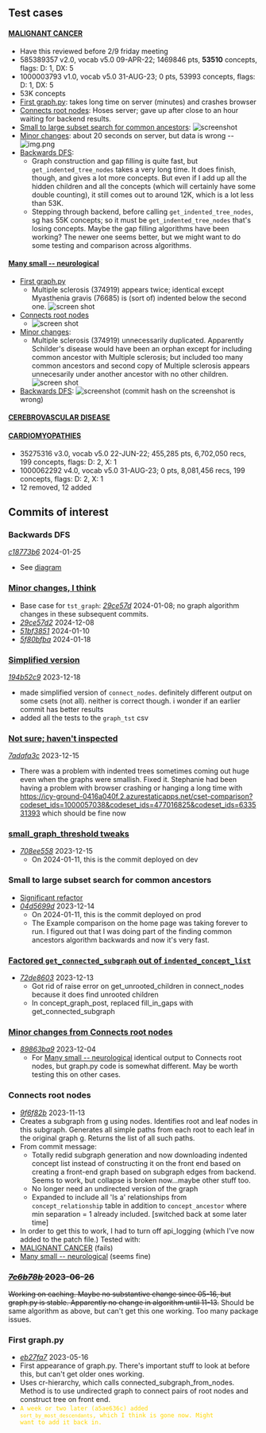 ## Test cases

#### [MALIGNANT CANCER](http://localhost:3000/cset-comparison?codeset_ids=585389357&codeset_ids=1000003793)
- <font bgcolor="yellow">Have this reviewed before 2/9 friday meeting</font>
- 585389357 v2.0, vocab v5.0 09-APR-22; 1469846 pts, **53510** concepts, flags: D: 1, DX: 5
- 1000003793 v1.0, vocab v5.0 31-AUG-23; 0 pts, 53993 concepts, flags: D: 1, DX: 5
- 53K concepts
- [First graph.py](#first-graphpy): takes long time on server (minutes) and crashes browser
- [Connects root nodes](#connects-root-nodes): Hoses server; gave up after close to an hour waiting for backend results.
- [Small to large subset search for common ancestors](#small-to-large-subset-search-for-common-ancestors):
  ![screenshot](screen-shots/large-to-small_many-small.png)
- [Minor changes](#minor-changes-i-think): about 20 seconds on server, but data is wrong --![img.png](screen-shots/5f80bfba-malignant-cancer.png)
- [Backwards DFS](#backwards-dfs):
  - Graph construction and gap filling is quite fast, but `get_indented_tree_nodes` takes a
    very long time. It does finish, though, and gives a lot more concepts. But even if I add
    up all the hidden children and all the concepts (which will certainly have some double
    counting), it still comes out to around 12K, which is a lot less than 53K.
  - Stepping through backend, before calling `get_indented_tree_nodes`, sg has
    55K concepts; so it must be `get_indented_tree_nodes` that's losing concepts.
    Maybe the gap filling algorithms have been working? The newer one seems better,
    but we might want to do some testing and comparison across algorithms.

#### [Many small -- neurological](http://localhost:3000/cset-comparison?codeset_ids=1000002657&codeset_ids=241882304&codeset_ids=488007883&codeset_ids=1000087163)
- [First graph.py](#first-graphpy)
    - Multiple sclerosis (374919) appears twice; identical except Myasthenia gravis (76685)
      is (sort of) indented below the second one.
      ![screen shot](screen-shots/eb27fa7-many-small.png)
- [Connects root nodes](#connects-root-nodes)
    - ![screen shot](screen-shots/9f6f82b-many-small.png)
- [Minor changes](#minor-changes-i-think):
  - Multiple sclerosis (374919) unnecessarily duplicated. Apparently Schilder's disease
    would have been an orphan except for including common ancestor with Multiple sclerosis;
    but included too many common ancestors and second copy of Multiple sclerosis appears
    unnecesarily under another ancestor with no other children.
    ![screen shot](screen-shots%2F5f80bfba-many-small.png)
- [Backwards DFS](#backwards-dfs):
  ![screenshot](screen-shots/backwards-dfs.png) (commit hash on the screenshot is wrong)

#### [CEREBROVASCULAR DISEASE](http://localhost:3000/cset-comparison?codeset_ids=718894835&codeset_ids=1000017855)


#### [CARDIOMYOPATHIES](http://localhost:3000/cset-comparison?codeset_ids=35275316&codeset_ids=1000062292)
  - 35275316 v3.0, vocab v5.0 22-JUN-22; 455,285 pts, 6,702,050 recs, 199 concepts, flags: D: 2, X: 1
  - 1000062292 v4.0, vocab v5.0 31-AUG-23; 0 pts, 8,081,456 recs, 199 concepts, flags: D: 2, X: 1
  - 12 removed, 12 added



## Commits of interest

### Backwards DFS
_[c18773b6](https://github.com/jhu-bids/TermHub/commit/c18773b6)_ 2024-01-25
- See [diagram](https://github.com/jhu-bids/TermHub/blob/develop/docs/graph.md#gap-filling)

### [Minor changes, I think](https://github.com/jhu-bids/TermHub/compare/194b52c9..29ce57d)
- Base case for `tst_graph`: _[29ce57d](https://github.com/jhu-bids/TermHub/commit/29ce57d)_ 2024-01-08;
  no graph algorithm changes in these subsequent commits.
- _[29ce57d2](https://github.com/jhu-bids/TermHub/commit/29ce57d2)_ 2024-12-08
- _[51bf3851](https://github.com/jhu-bids/TermHub/commit/51bf3851)_ 2024-01-10
- _[5f80bfba](https://github.com/jhu-bids/TermHub/commit/5f80bfba)_ 2024-01-18

### [Simplified version](https://github.com/jhu-bids/TermHub/compare/7adafa3c..194b52c9)
_[194b52c9](https://github.com/jhu-bids/TermHub/commit/194b52c9)_ 2023-12-18
- made simplified version of `connect_nodes`. definitely different output
  on some csets (not all). neither is correct though. i wonder if an
  earlier commit has better results
- added all the tests to the `graph_tst` csv


### [Not sure; haven't inspected](https://github.com/jhu-bids/TermHub/compare/708ee558..7adafa3c)
_[7adafa3c](https://github.com/jhu-bids/TermHub/commit/7adafa3c)_ 2023-12-15
- There was a problem with indented trees sometimes coming out huge
  even when the graphs were smallish. Fixed it. Stephanie had been
  having a problem with browser crashing or hanging a long time with
  https://icy-ground-0416a040f.2.azurestaticapps.net/cset-comparison?codeset_ids=1000057038&codeset_ids=477016825&codeset_ids=633531393
  which should be fine now



### [small_graph_threshold tweaks](https://github.com/jhu-bids/TermHub/compare/04d5699d..708ee558#diff-c98c490c3ff03167df87266a76886ca4b398141c13b02a66999e71ec45c889d7)
- _[708ee558](https://github.com/jhu-bids/TermHub/commit/708ee558)_ 2023-12-15
  - On 2024-01-11, this is the commit deployed on dev


### Small to large subset search for common ancestors
- [Significant refactor](https://github.com/jhu-bids/TermHub/compare/89863ba9..04d5699d#diff-c98c490c3ff03167df87266a76886ca4b398141c13b02a66999e71ec45c889d7)
- _[04d5699d](https://github.com/jhu-bids/TermHub/commit/04d5699d)_ 2023-12-14
  - On 2024-01-11, this is the commit deployed on prod
  - The Example comparison on the
    home page was taking forever to run. I figured out
    that I was doing part of the finding common ancestors
    algorithm backwards and now it's very fast.


### [Factored `get_connected_subgraph` out of `indented_concept_list`](#factored-get_connected_subgraph-out-of-indented_concept_list)
- _[72de8603](https://github.com/jhu-bids/TermHub/commit/72de8603)_ 2023-12-13
  - Got rid of raise error on get_unrooted_children in connect_nodes
    because it does find unrooted children
  - In concept_graph_post, replaced fill_in_gaps with get_connected_subgraph

### [Minor changes from Connects root nodes](https://github.com/jhu-bids/TermHub/compare/9f6f82b..89863ba9)
- _[89863ba9](https://github.com/jhu-bids/TermHub/commit/89863ba9)_ 2023-12-04
  - For [Many small -- neurological](#many-small-neurological) identical output to Connects root nodes, but graph.py code is
    somewhat different. May be worth testing this on other cases.


### Connects root nodes
- _[9f6f82b](https://github.com/jhu-bids/TermHub/commit/9f6f82b)_ 2023-11-13
- Creates a subgraph from g using nodes. Identifies root and leaf nodes in this
  subgraph. Generates all simple paths from each root to each leaf in the original
  graph g. Returns the list of all such paths.
- From commit message:
  - Totally redid subgraph generation and now downloading indented concept
    list instead of constructing it on the front end based on creating a
    front-end graph based on subgraph edges from backend. Seems to work,
    but collapse is broken now...maybe other stuff too.
  - No longer need an undirected version of the graph
  - Expanded to include all 'Is a' relationships from `concept_relationship`
    table in addition to `concept_ancestor` where min separation = 1 already
    included. [switched back at some later time]
- In order to get this to work, I had to turn off api_logging (which I've now
  added to the patch file.)
  Tested with:
- [MALIGNANT CANCER](#malignant-cancer) (fails)
- [Many small -- neurological](#many-small-neurological) (seems fine)

### ~~_[7c6b78b](https://github.com/jhu-bids/TermHub/commit/7c6b78b)_ 2023-06-26~~
~~Working on caching. Maybe no substantive change since 05-16, but graph.py is
stable. Apparently no change in algorithm until 11-13.~~
Should be same algorithm as above, but can't get this one working. Too many package
issues.


### First graph.py
- _[eb27fa7](https://github.com/jhu-bids/TermHub/commit/eb27fa7)_ 2023-05-16
- First appearance of graph.py. There's important stuff to look at
  before this, but can't get older ones working.
- Uses cr-hierarchy, which calls connected_subgraph_from_nodes. Method
  is to use undirected graph to connect pairs of root nodes
  and construct tree on front end.
- <code style="color : gold">A week or two later (a5ae636c) added
  `sort_by_most_descendants`, which I think is gone now. Might want
  to add it back in.</code>